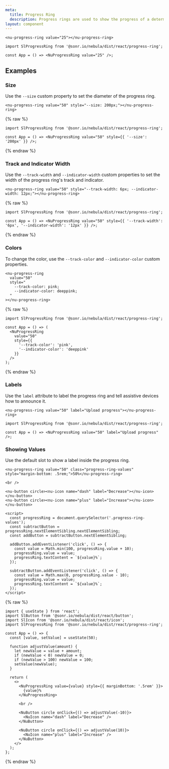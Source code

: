```yaml
---
meta:
  title: Progress Ring
  description: Progress rings are used to show the progress of a determinate operation in a circular fashion.
layout: component
---
```


```html:preview
<nu-progress-ring value="25"></nu-progress-ring>
```

```jsx:react
import SlProgressRing from '@sonr.io/nebula/dist/react/progress-ring';

const App = () => <NuProgressRing value="25" />;
```

## Examples

### Size

Use the `--size` custom property to set the diameter of the progress ring.

```html:preview
<nu-progress-ring value="50" style="--size: 200px;"></nu-progress-ring>
```

{% raw %}

```jsx:react
import SlProgressRing from '@sonr.io/nebula/dist/react/progress-ring';

const App = () => <NuProgressRing value="50" style={{ '--size': '200px' }} />;
```

{% endraw %}

### Track and Indicator Width

Use the `--track-width` and `--indicator-width` custom properties to set the width of the progress ring's track and indicator.

```html:preview
<nu-progress-ring value="50" style="--track-width: 6px; --indicator-width: 12px;"></nu-progress-ring>
```

{% raw %}

```jsx:react
import SlProgressRing from '@sonr.io/nebula/dist/react/progress-ring';

const App = () => <NuProgressRing value="50" style={{ '--track-width': '6px', '--indicator-width': '12px' }} />;
```

{% endraw %}

### Colors

To change the color, use the `--track-color` and `--indicator-color` custom properties.

```html:preview
<nu-progress-ring
  value="50"
  style="
    --track-color: pink;
    --indicator-color: deeppink;
  "
></nu-progress-ring>
```

{% raw %}

```jsx:react
import SlProgressRing from '@sonr.io/nebula/dist/react/progress-ring';

const App = () => (
  <NuProgressRing
    value="50"
    style={{
      '--track-color': 'pink',
      '--indicator-color': 'deeppink'
    }}
  />
);
```

{% endraw %}

### Labels

Use the `label` attribute to label the progress ring and tell assistive devices how to announce it.

```html:preview
<nu-progress-ring value="50" label="Upload progress"></nu-progress-ring>
```

```jsx:react
import SlProgressRing from '@sonr.io/nebula/dist/react/progress-ring';

const App = () => <NuProgressRing value="50" label="Upload progress" />;
```

### Showing Values

Use the default slot to show a label inside the progress ring.

```html:preview
<nu-progress-ring value="50" class="progress-ring-values" style="margin-bottom: .5rem;">50%</nu-progress-ring>

<br />

<nu-button circle><nu-icon name="dash" label="Decrease"></nu-icon></nu-button>
<nu-button circle><nu-icon name="plus" label="Increase"></nu-icon></nu-button>

<script>
  const progressRing = document.querySelector('.progress-ring-values');
  const subtractButton = progressRing.nextElementSibling.nextElementSibling;
  const addButton = subtractButton.nextElementSibling;

  addButton.addEventListener('click', () => {
    const value = Math.min(100, progressRing.value + 10);
    progressRing.value = value;
    progressRing.textContent = `${value}%`;
  });

  subtractButton.addEventListener('click', () => {
    const value = Math.max(0, progressRing.value - 10);
    progressRing.value = value;
    progressRing.textContent = `${value}%`;
  });
</script>
```

{% raw %}

```jsx:react
import { useState } from 'react';
import SlButton from '@sonr.io/nebula/dist/react/button';
import SlIcon from '@sonr.io/nebula/dist/react/icon';
import SlProgressRing from '@sonr.io/nebula/dist/react/progress-ring';

const App = () => {
  const [value, setValue] = useState(50);

  function adjustValue(amount) {
    let newValue = value + amount;
    if (newValue < 0) newValue = 0;
    if (newValue > 100) newValue = 100;
    setValue(newValue);
  }

  return (
    <>
      <NuProgressRing value={value} style={{ marginBottom: '.5rem' }}>
        {value}%
      </NuProgressRing>

      <br />

      <NuButton circle onClick={() => adjustValue(-10)}>
        <NuIcon name="dash" label="Decrease" />
      </NuButton>

      <NuButton circle onClick={() => adjustValue(10)}>
        <NuIcon name="plus" label="Increase" />
      </NuButton>
    </>
  );
};
```

{% endraw %}
